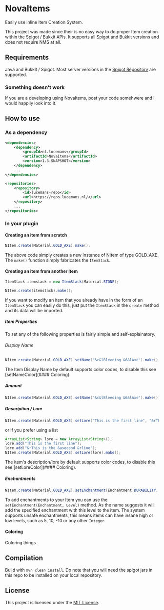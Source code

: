 # NovaItems
Easily use inline Item Creation System.

This project was made since their is no easy way to do proper Item creation within the Spigot / Bukkit APIs. It supports all Spigot and Bukkit versions and does not require NMS at all.

## Requirements
Java and Bukkit / Spigot. Most server versions in the [Spigot Repository](https://hub.spigotmc.org/nexus/) are supported.

### Something doesn't work
If you are a developing using NovaItems, post your code somehwere and I would happily look into it.

## How to use

### As a dependency

```xml
<dependencies>
    <dependency>
        <groupId>nl.lucemans</groupId>
        <artifactId>NovaItems</artifactId>
        <version>1.3-SNAPSHOT</version>
    </dependency>
    ...
</dependencies>

<repositories>
    <repository>
        <id>lucemans-repo</id>
        <url>https://repo.lucemans.nl/</url>
    </repository>
    ...
</repositories>
```

### In your plugin

#### Creating an item from scratch

```java
NItem.create(Material.GOLD_AXE).make();
```
The above code simply creates a new Instance of NItem of type GOLD_AXE.
The ```make()``` function simply fabricates the ```ItemStack```.

#### Creating an item from another item

```java
ItemStack itemstack = new ItemStack(Material.STONE);

NItem.create(itemstack).make();
```

If you want to modify an item that you already have in the form of an ```ItemStack``` you can easily do this, just put the ```ItemStack``` in the ```create``` method and its data will be imported.

##### Item Properties
To set any of the following properties is fairly simple and self-explainatory.
###### Display Name
```java
NItem.create(Material.GOLD_AXE).setName("&c&lBleeding &6&lAxe").make();
```
The Item Display Name by default supports color codes, to disable this see [setNameColor](#### Coloring).
##### Amount
```java
NItem.create(Material.GOLD_AXE).setName("&c&lBleeding &6&lAxe").make();
```
##### Description / Lore
```java
NItem.create(Material.GOLD_AXE).setLore("This is the first line", "&rThis is the &asecond &rline").make();
```
or if you prefer using a list
```java
ArrayList<String> lore = new ArrayList<String>();
lore.add("This is the first line");
lore.add("&rThis is the &asecond &rline");
NItem.create(Material.GOLD_AXE).setLore(lore).make();
```
The item's description/lore by default supports color codes, to disable this see [setLoreColor](#### Coloring).
##### Enchantments
```java
NItem.create(Material.GOLD_AXE).setEnchantment(Enchantment.DURABILITY, 8).make();
```
To add enchantments to your Item you can use the ```setEnchantment(Enchantment, Level)``` method. As the name suggests it will add the specified enchantment with this level to the item. The system supports unsafe enchantments, this means items can have insane high or low levels, such as 5, 10, -10 or any other ```Integer```.
#### Coloring
Coloring things

## Compilation

Build with `mvn clean install`. Do note that you will need the spigot jars in this repo to be installed on your
local repository.

## License

This project is licensed under the [MIT License](LICENSE).
